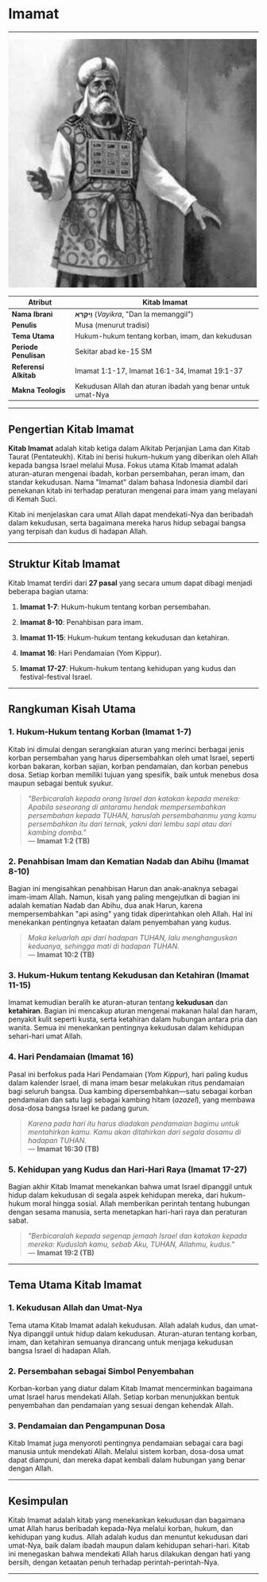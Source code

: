 # Imamat

---

![Ilustrasi hitam putih tentang Imam Besar yang sedang melakukan persembahan di Kemah Suci sesuai dengan aturan yang ditetapkan dalam Kitab Imamat.](data/img/alkitab_imamat.jpg)

| **Atribut** | **Kitab Imamat** |
| --- | --- |
| **Nama Ibrani** | **וַיִּקְרָא** (*Vayikra*, "Dan Ia memanggil") |
| **Penulis** | Musa (menurut tradisi) |
| **Tema Utama** | Hukum-hukum tentang korban, imam, dan kekudusan |
| **Periode Penulisan** | Sekitar abad ke-15 SM |
| **Referensi Alkitab** | Imamat 1:1-17, Imamat 16:1-34, Imamat 19:1-37 |
| **Makna Teologis** | Kekudusan Allah dan aturan ibadah yang benar untuk umat-Nya |

---

## Pengertian Kitab Imamat

**Kitab Imamat** adalah kitab ketiga dalam Alkitab Perjanjian Lama dan Kitab Taurat (Pentateukh). Kitab ini berisi hukum-hukum yang diberikan oleh Allah kepada bangsa Israel melalui Musa. Fokus utama Kitab Imamat adalah aturan-aturan mengenai ibadah, korban persembahan, peran imam, dan standar kekudusan. Nama "Imamat" dalam bahasa Indonesia diambil dari penekanan kitab ini terhadap peraturan mengenai para imam yang melayani di Kemah Suci.

Kitab ini menjelaskan cara umat Allah dapat mendekati-Nya dan beribadah dalam kekudusan, serta bagaimana mereka harus hidup sebagai bangsa yang terpisah dan kudus di hadapan Allah.

---

## Struktur Kitab Imamat

Kitab Imamat terdiri dari **27 pasal** yang secara umum dapat dibagi menjadi beberapa bagian utama:

1. **Imamat 1-7**: Hukum-hukum tentang korban persembahan.

2. **Imamat 8-10**: Penahbisan para imam.

3. **Imamat 11-15**: Hukum-hukum tentang kekudusan dan ketahiran.

4. **Imamat 16**: Hari Pendamaian (Yom Kippur).

5. **Imamat 17-27**: Hukum-hukum tentang kehidupan yang kudus dan festival-festival Israel.

---

## Rangkuman Kisah Utama

### 1. Hukum-Hukum tentang Korban (Imamat 1-7)

Kitab ini dimulai dengan serangkaian aturan yang merinci berbagai jenis korban persembahan yang harus dipersembahkan oleh umat Israel, seperti korban bakaran, korban sajian, korban pendamaian, dan korban penebus dosa. Setiap korban memiliki tujuan yang spesifik, baik untuk menebus dosa maupun sebagai bentuk syukur.

> *"Berbicaralah kepada orang Israel dan katakan kepada mereka: Apabila seseorang di antaramu hendak mempersembahkan persembahan kepada TUHAN, haruslah persembahanmu yang kamu persembahkan itu dari ternak, yakni dari lembu sapi atau dari kambing domba."*  
> — **Imamat 1:2 (TB)**

### 2. Penahbisan Imam dan Kematian Nadab dan Abihu (Imamat 8-10)

Bagian ini mengisahkan penahbisan Harun dan anak-anaknya sebagai imam-imam Allah. Namun, kisah yang paling mengejutkan di bagian ini adalah kematian Nadab dan Abihu, dua anak Harun, karena mempersembahkan "api asing" yang tidak diperintahkan oleh Allah. Hal ini menekankan pentingnya ketaatan dalam penyembahan yang kudus.

> *Maka keluarlah api dari hadapan TUHAN, lalu menghanguskan keduanya, sehingga mati di hadapan TUHAN.*  
> — **Imamat 10:2 (TB)**

### 3. Hukum-Hukum tentang Kekudusan dan Ketahiran (Imamat 11-15)

Imamat kemudian beralih ke aturan-aturan tentang **kekudusan** dan **ketahiran**. Bagian ini mencakup aturan mengenai makanan halal dan haram, penyakit kulit seperti kusta, serta ketahiran dalam hubungan antara pria dan wanita. Semua ini menekankan pentingnya kekudusan dalam kehidupan sehari-hari umat Allah.

### 4. Hari Pendamaian (Imamat 16)

Pasal ini berfokus pada Hari Pendamaian (*Yom Kippur*), hari paling kudus dalam kalender Israel, di mana imam besar melakukan ritus pendamaian bagi seluruh bangsa. Dua kambing dipersembahkan—satu sebagai korban pendamaian dan satu lagi sebagai kambing hitam (*azazel*), yang membawa dosa-dosa bangsa Israel ke padang gurun.

> *Karena pada hari itu harus diadakan pendamaian bagimu untuk mentahirkan kamu. Kamu akan ditahirkan dari segala dosamu di hadapan TUHAN.*  
> — **Imamat 16:30 (TB)**

### 5. Kehidupan yang Kudus dan Hari-Hari Raya (Imamat 17-27)

Bagian akhir Kitab Imamat menekankan bahwa umat Israel dipanggil untuk hidup dalam kekudusan di segala aspek kehidupan mereka, dari hukum-hukum moral hingga sosial. Allah memberikan perintah tentang hubungan dengan sesama manusia, serta menetapkan hari-hari raya dan peraturan sabat.

> *"Berbicaralah kepada segenap jemaah Israel dan katakan kepada mereka: Kuduslah kamu, sebab Aku, TUHAN, Allahmu, kudus."*  
> — **Imamat 19:2 (TB)**

---

## Tema Utama Kitab Imamat

### 1. Kekudusan Allah dan Umat-Nya

Tema utama Kitab Imamat adalah kekudusan. Allah adalah kudus, dan umat-Nya dipanggil untuk hidup dalam kekudusan. Aturan-aturan tentang korban, imam, dan ketahiran semuanya dirancang untuk menjaga kekudusan bangsa Israel di hadapan Allah.

### 2. Persembahan sebagai Simbol Penyembahan

Korban-korban yang diatur dalam Kitab Imamat mencerminkan bagaimana umat Israel harus mendekati Allah. Setiap korban menunjukkan bentuk penyembahan dan pendamaian yang sesuai dengan kehendak Allah.

### 3. Pendamaian dan Pengampunan Dosa

Kitab Imamat juga menyoroti pentingnya pendamaian sebagai cara bagi manusia untuk mendekati Allah. Melalui sistem korban, dosa-dosa umat dapat diampuni, dan mereka dapat kembali dalam hubungan yang benar dengan Allah.

---

## Kesimpulan

Kitab Imamat adalah kitab yang menekankan kekudusan dan bagaimana umat Allah harus beribadah kepada-Nya melalui korban, hukum, dan kehidupan yang kudus. Allah adalah kudus dan menuntut kekudusan dari umat-Nya, baik dalam ibadah maupun dalam kehidupan sehari-hari. Kitab ini menegaskan bahwa mendekati Allah harus dilakukan dengan hati yang bersih, dengan ketaatan penuh terhadap perintah-perintah-Nya.

---
